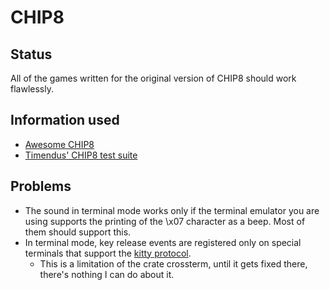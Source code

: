 # CHIP8

## Status

All of the games written for the original version of CHIP8 should work flawlessly.

## Information used

- [Awesome CHIP8](https://chip-8.github.io/links/)
- [Timendus' CHIP8 test suite](https://github.com/Timendus/chip8-test-suite)

## Problems

- The sound in terminal mode works only if the terminal emulator you are using supports the printing of the \x07 character as a beep. Most of them should support this.
- In terminal mode, key release events are registered only on special terminals that support the [kitty protocol](https://sw.kovidgoyal.net/kitty/keyboard-protocol/).
    - This is a limitation of the crate crossterm, until it gets fixed there, there's nothing I can do about it.